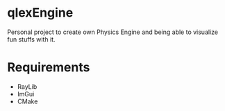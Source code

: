 # qlexEngine

Personal project to create own Physics Engine and being able to visualize fun stuffs with it.


# Requirements
- RayLib
- ImGui
- CMake
